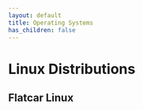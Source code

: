 ```yaml
---
layout: default
title: Operating Systems
has_children: false
---
```


# Linux Distributions

## Flatcar Linux

